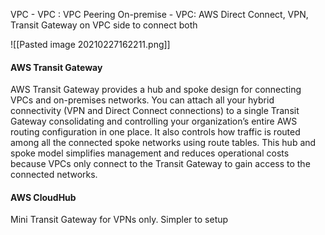 VPC - VPC : VPC Peering
On-premise - VPC: AWS Direct Connect, VPN, Transit Gateway on VPC side to connect both

![[Pasted image 20210227162211.png]]

#### AWS Transit Gateway
AWS Transit Gateway provides a hub and spoke design for connecting VPCs and on-premises networks. You can attach all your hybrid connectivity (VPN and Direct Connect connections) to a single Transit Gateway consolidating and controlling your organization’s entire AWS routing configuration in one place. It also controls how traffic is routed among all the connected spoke networks using route tables. This hub and spoke model simplifies management and reduces operational costs because VPCs only connect to the Transit Gateway to gain access to the connected networks.

#### AWS CloudHub
Mini Transit Gateway for VPNs only. Simpler to setup